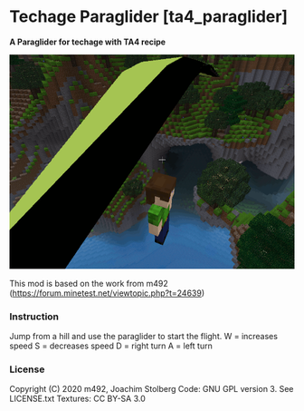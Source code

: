 # Techage Paraglider [ta4_paraglider]

**A Paraglider for techage with TA4 recipe**

![screenshot](https://github.com/joe7575/ta4_paraglider/blob/main/screenshot.png)


This mod is based on the work from m492	
(https://forum.minetest.net/viewtopic.php?t=24639)


### Instruction

Jump from a hill and use the paraglider to start the flight.
W = increases speed
S = decreases speed
D = right turn
A = left turn


### License

Copyright (C) 2020 m492, Joachim Stolberg
Code: GNU GPL version 3. See LICENSE.txt
Textures: CC BY-SA 3.0



